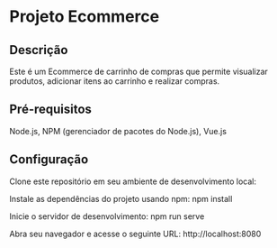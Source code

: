 # Projeto Ecommerce

## Descrição
Este é um Ecommerce de carrinho de compras que permite visualizar produtos, adicionar itens ao carrinho e realizar compras.

## Pré-requisitos
Node.js,
NPM (gerenciador de pacotes do Node.js),
Vue.js

## Configuração
Clone este repositório em seu ambiente de desenvolvimento local:

Instale as dependências do projeto usando npm:
npm install

Inicie o servidor de desenvolvimento:
npm run serve

Abra seu navegador e acesse o seguinte URL:
http://localhost:8080

